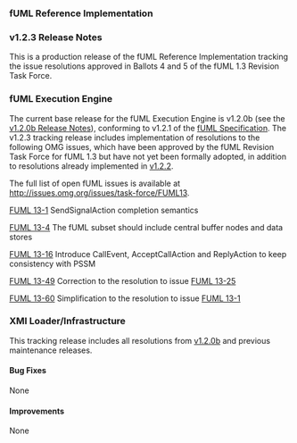 ### fUML Reference Implementation
### v1.2.3 Release Notes

This is a production release of the fUML Reference Implementation tracking the issue resolutions approved in Ballots 4 and 5 of the fUML 1.3 Revision Task Force.

### fUML Execution Engine

The current base release for the fUML Execution Engine is v1.2.0b (see the [v1.2.0b Release Notes](./fuml-1.2.0b.md)), conforming to v1.2.1 of the [fUML Specification](http://www.omg.org/spec/FUML/1.2.1). The v1.2.3 tracking release includes implementation of resolutions to the following OMG issues, which have been approved by the fUML Revision Task Force for fUML 1.3 but have not yet been formally adopted, in addition to resolutions already implemented in [v1.2.2](./fuml-1.2.2.md). 

The full list of open fUML issues is available at http://issues.omg.org/issues/task-force/FUML13.

[FUML 13-1](http://issues.omg.org/issues/task-force/FUML13#issue-38293) SendSignalAction completion semantics

[FUML 13-4](http://issues.omg.org/issues/task-force/FUML13#issue-38296) The fUML subset should include central buffer nodes and data stores

[FUML 13-16](http://issues.omg.org/issues/task-force/FUML13#issue-38600) Introduce CallEvent, AcceptCallAction and ReplyAction to keep consistency with PSSM

[FUML 13-49](http://issues.omg.org/issues/task-force/FUML13#issue-40992) Correction to the resolution to issue [FUML 13-25](http://issues.omg.org/issues/task-force/FUML13#issue-40627)

[FUML 13-60](http://issues.omg.org/issues/task-force/FUML13#issue-41143) Simplification to the resolution to issue [FUML 13-1](http://issues.omg.org/issues/task-force/FUML13#issue-38293)

### XMI Loader/Infrastructure

This tracking release includes all resolutions from [v1.2.0b](./fuml-1.2.0b.md) and previous maintenance releases.

#### Bug Fixes

None

#### Improvements

None
